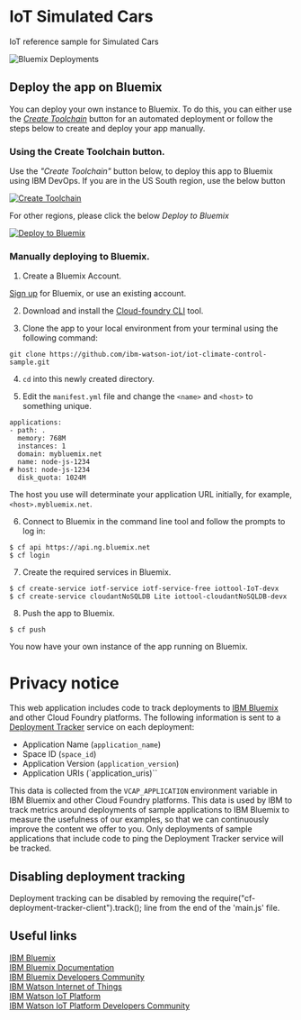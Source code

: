 # IoT Simulated Cars
IoT reference sample for Simulated Cars

![Bluemix Deployments](https://deployment-tracker.mybluemix.net/stats/45924395dd671b4771c8fb3bc695b5df/badge.svg)

## Deploy the app on Bluemix
You can deploy your own instance to Bluemix.
To do this, you can either use the [_Create Toolchain_](http://ibm.biz/BdiKSi) button for an automated deployment or follow the steps below to create and deploy your app manually.

### Using the Create Toolchain  button.
Use the *"Create Toolchain"* button below, to deploy this app to Bluemix using IBM DevOps.
If you are in the US South region, use the below button

[![Create Toolchain](https://console.ng.bluemix.net/devops/graphics/create_toolchain_button.png)](https://console.bluemix.net/devops/setup/deploy/?repository=https://github.com/philokev/simulated-cars&cm_mmc=IBMBluemixGarageMethod-_-MethodSite-_-10-19-15::12-31-18-_-d2bm-button-microservices-v2&env_id=ibm:yp:us-south)

For other regions, please click the below *Deploy to Bluemix*

[![Deploy to Bluemix](https://console.ng.bluemix.net/devops/setup/deploy/button_x2.png)](https://bluemix.net/devops/setup/deploy?repository=https://github.com/philokev/simulated-cars)

### Manually deploying to Bluemix.

1. Create a Bluemix Account.

  [Sign up][bluemix_signup_url] for Bluemix, or use an existing account.

2. Download and install the [Cloud-foundry CLI][cloud_foundry_url] tool.

3. Clone the app to your local environment from your terminal using the following command:

  ```
  git clone https://github.com/ibm-watson-iot/iot-climate-control-sample.git
  ```

4. `cd` into this newly created directory.

5. Edit the `manifest.yml` file and change the `<name>` and `<host>` to something unique.

  ```
  applications:
  - path: .
    memory: 768M
    instances: 1
    domain: mybluemix.net
    name: node-js-1234
  # host: node-js-1234
    disk_quota: 1024M
  ```
  The host you use will determinate your application URL initially, for example, `<host>.mybluemix.net`.

6. Connect to Bluemix in the command line tool and follow the prompts to log in:

  ```
  $ cf api https://api.ng.bluemix.net
  $ cf login
  ```
7. Create the required services in Bluemix.

  ```
  $ cf create-service iotf-service iotf-service-free iottool-IoT-devx
  $ cf create-service cloudantNoSQLDB Lite iottool-cloudantNoSQLDB-devx
  ```

8. Push the app to Bluemix.

  ```
  $ cf push
  ```

You now have your own instance of the app running on Bluemix.  

# Privacy notice

This web application includes code to track deployments to [IBM Bluemix](https://www.bluemix.net/) and other Cloud Foundry platforms. The following information is sent to a [Deployment Tracker](https://github.com/cloudant-labs/deployment-tracker) service on each deployment:

* Application Name (`application_name`)
* Space ID (`space_id`)
* Application Version (`application_version`)
* Application URIs (`application_uris)``

This data is collected from the `VCAP_APPLICATION` environment variable in IBM Bluemix and other Cloud Foundry platforms. This data is used by IBM to track metrics around deployments of sample applications to IBM Bluemix to measure the usefulness of our examples, so that we can continuously improve the content we offer to you. Only deployments of sample applications that include code to ping the Deployment Tracker service will be tracked.

## Disabling deployment tracking

Deployment tracking can be disabled by removing the require("cf-deployment-tracker-client").track(); line from the end of the 'main.js' file.

## Useful links
[Install Node.js]: https://nodejs.org/en/download/
[bluemix_dashboard_url]: https://console.ng.bluemix.net/dashboard/
[bluemix_signup_url]: https://console.ng.bluemix.net/registration/
[cloud_foundry_url]: https://github.com/cloudfoundry/cli

[IBM Bluemix](https://bluemix.net/)  
[IBM Bluemix Documentation](https://www.ng.bluemix.net/docs/)  
[IBM Bluemix Developers Community](http://developer.ibm.com/bluemix)  
[IBM Watson Internet of Things](http://www.ibm.com/internet-of-things/)  
[IBM Watson IoT Platform](http://www.ibm.com/internet-of-things/iot-solutions/watson-iot-platform/)   
[IBM Watson IoT Platform Developers Community](https://developer.ibm.com/iotplatform/)
